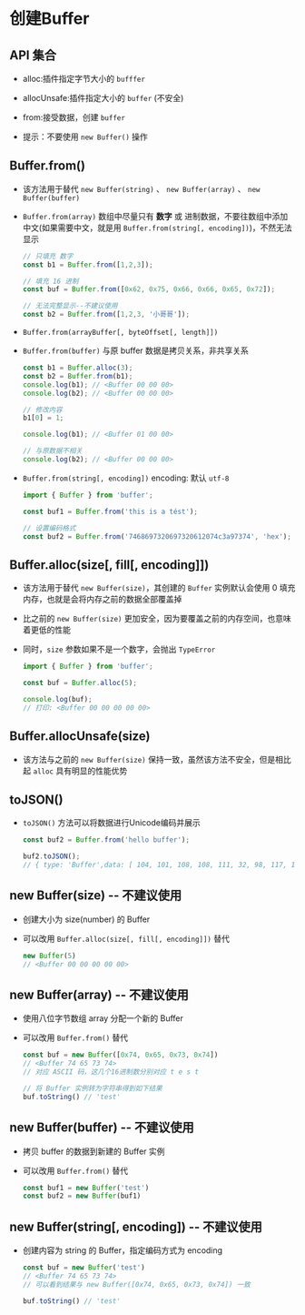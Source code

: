 # 创建Buffer

## API 集合

+ alloc:插件指定字节大小的 `bufffer`

+ allocUnsafe:插件指定大小的 `buffer` (不安全)

+ from:接受数据，创建 `buffer`

+ 提示：不要使用 `new Buffer()` 操作

## Buffer.from()

+ 该方法用于替代 `new Buffer(string)` 、 `new Buffer(array)` 、 `new Buffer(buffer)`

+ `Buffer.from(array)` 数组中尽量只有 **数字** 或 进制数据，不要往数组中添加中文(如果需要中文，就是用 `Buffer.from(string[, encoding])`)，不然无法显示

    ```javascript
    // 只填充 数字
    const b1 = Buffer.from([1,2,3]);

    // 填充 16 进制
    const buf = Buffer.from([0x62, 0x75, 0x66, 0x66, 0x65, 0x72]);

    // 无法完整显示--不建议使用
    const b2 = Buffer.from([1,2,3, '小哥哥']);
    ```

+ `Buffer.from(arrayBuffer[, byteOffset[, length]])`

+ `Buffer.from(buffer)` 与原 buffer 数据是拷贝关系，非共享关系

    ```javascript
    const b1 = Buffer.alloc(3);
    const b2 = Buffer.from(b1);
    console.log(b1); // <Buffer 00 00 00>
    console.log(b2); // <Buffer 00 00 00>

    // 修改内容
    b1[0] = 1;

    console.log(b1); // <Buffer 01 00 00>

    // 与原数据不相关
    console.log(b2); // <Buffer 00 00 00>
    ```

+ `Buffer.from(string[, encoding])` encoding: 默认 `utf-8`

    ```javascript
    import { Buffer } from 'buffer';

    const buf1 = Buffer.from('this is a tést');

    // 设置编码格式
    const buf2 = Buffer.from('7468697320697320612074c3a97374', 'hex');
    ```

## Buffer.alloc(size\[, fill\[, encoding]])

+ 该方法用于替代 `new Buffer(size)`，其创建的 `Buffer` 实例默认会使用 0 填充内存，也就是会将内存之前的数据全部覆盖掉

+ 比之前的 `new Buffer(size)` 更加安全，因为要覆盖之前的内存空间，也意味着更低的性能

+ 同时，`size` 参数如果不是一个数字，会抛出 `TypeError`

    ```javascript
    import { Buffer } from 'buffer';

    const buf = Buffer.alloc(5);

    console.log(buf);
    // 打印: <Buffer 00 00 00 00 00>
    ```

## Buffer.allocUnsafe(size)

+ 该方法与之前的 `new Buffer(size)` 保持一致，虽然该方法不安全，但是相比起 `alloc` 具有明显的性能优势

## toJSON()

+ `toJSON()` 方法可以将数据进行Unicode编码并展示

    ```javascript
    const buf2 = Buffer.from('hello buffer');

    buf2.toJSON();
    // { type: 'Buffer',data: [ 104, 101, 108, 108, 111, 32, 98, 117, 102, 102, 101, 114 ] }
    ```

## new Buffer(size) -- 不建议使用

+ 创建大小为 size(number) 的 Buffer

+ 可以改用 `Buffer.alloc(size[, fill[, encoding]])` 替代

    ```javascript
    new Buffer(5)
    // <Buffer 00 00 00 00 00>
    ```

## new Buffer(array) -- 不建议使用

+ 使用八位字节数组 array 分配一个新的 Buffer

+ 可以改用 `Buffer.from()` 替代

    ```javascript
    const buf = new Buffer([0x74, 0x65, 0x73, 0x74])
    // <Buffer 74 65 73 74>
    // 对应 ASCII 码，这几个16进制数分别对应 t e s t

    // 将 Buffer 实例转为字符串得到如下结果
    buf.toString() // 'test'
    ```

## new Buffer(buffer) -- 不建议使用

+ 拷贝 buffer 的数据到新建的 Buffer 实例

+ 可以改用 `Buffer.from()` 替代

    ```javascript
    const buf1 = new Buffer('test')
    const buf2 = new Buffer(buf1)
    ```

## new Buffer(string\[, encoding]) -- 不建议使用

+ 创建内容为 string 的 Buffer，指定编码方式为 encoding

    ```javascript
    const buf = new Buffer('test')
    // <Buffer 74 65 73 74>
    // 可以看到结果与 new Buffer([0x74, 0x65, 0x73, 0x74]) 一致

    buf.toString() // 'test'
    ```
